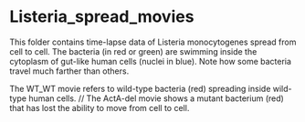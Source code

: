 # Listeria_spread_movies


This folder contains time-lapse data of Listeria monocytogenes spread from cell to cell.
The bacteria (in red or green) are swimming inside the cytoplasm of gut-like human cells (nuclei in blue).
Note how some bacteria travel much farther than others.

The WT_WT movie refers to wild-type bacteria (red) spreading inside wild-type human cells. //
The ActA-del movie shows a mutant bacterium (red) that has lost the ability to move from cell to cell.
